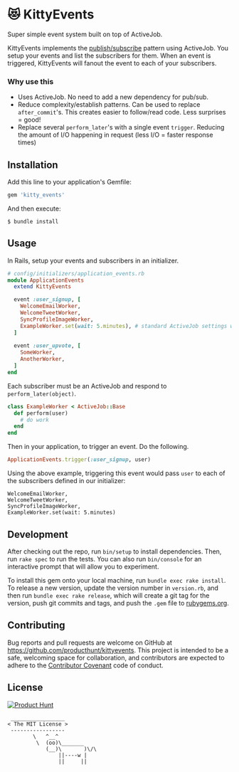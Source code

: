 # :heart_eyes_cat: KittyEvents

Super simple event system built on top of ActiveJob.

KittyEvents implements the [publish/subscribe](https://en.wikipedia.org/wiki/Publish%E2%80%93subscribe_pattern) pattern using ActiveJob. You setup your events and list the subscribers for them. When an event is triggered, KittyEvents will fanout the event to each of your subscribers.

### Why use this
- Uses ActiveJob. No need to add a new dependency for pub/sub.
- Reduce complexity/establish patterns. Can be used to replace `after_commit`'s. This creates easier to follow/read code. Less surprises = good!
- Replace several `perform_later`'s with a single event `trigger`. Reducing the amount of I/O happening in request (less I/O = faster response times)

## Installation

Add this line to your application's Gemfile:

```ruby
gem 'kitty_events'
```

And then execute:

    $ bundle install

## Usage

In Rails, setup your events and subscribers in an initializer.

```Ruby
# config/initializers/application_events.rb
module ApplicationEvents
  extend KittyEvents

  event :user_signup, [
    WelcomeEmailWorker,
    WelcomeTweetWorker,
    SyncProfileImageWorker,
    ExampleWorker.set(wait: 5.minutes), # standard ActiveJob settings work as well!
  ]
  
  event :user_upvote, [
    SomeWorker,
    AnotherWorker,
  ]
end
```

Each subscriber must be an ActiveJob and respond to `perform_later(object)`.

```Ruby
class ExampleWorker < ActiveJob::Base
  def perform(user)
    # do work
  end
end
```

Then in your application, to trigger an event. Do the following.

```Ruby
ApplicationEvents.trigger(:user_signup, user)
```

Using the above example, triggering this event would pass `user` to each of the subscribers defined in our initializer:
```
WelcomeEmailWorker,
WelcomeTweetWorker,
SyncProfileImageWorker,
ExampleWorker.set(wait: 5.minutes)
```

## Development

After checking out the repo, run `bin/setup` to install dependencies. Then, run `rake spec` to run the tests. You can also run `bin/console` for an interactive prompt that will allow you to experiment.

To install this gem onto your local machine, run `bundle exec rake install`. To release a new version, update the version number in `version.rb`, and then run `bundle exec rake release`, which will create a git tag for the version, push git commits and tags, and push the `.gem` file to [rubygems.org](https://rubygems.org).

## Contributing

Bug reports and pull requests are welcome on GitHub at https://github.com/producthunt/kittyevents. This project is intended to be a safe, welcoming space for collaboration, and contributors are expected to adhere to the [Contributor Covenant](http://contributor-covenant.org) code of conduct.


## License

[![Product Hunt](http://i.imgur.com/dtAr7wC.png)](https://www.producthunt.com)

```
 _________________
< The MIT License >
 -----------------
        \   ^__^
         \  (oo)\_______
            (__)\       )\/\
                ||----w |
                ||     ||
```
